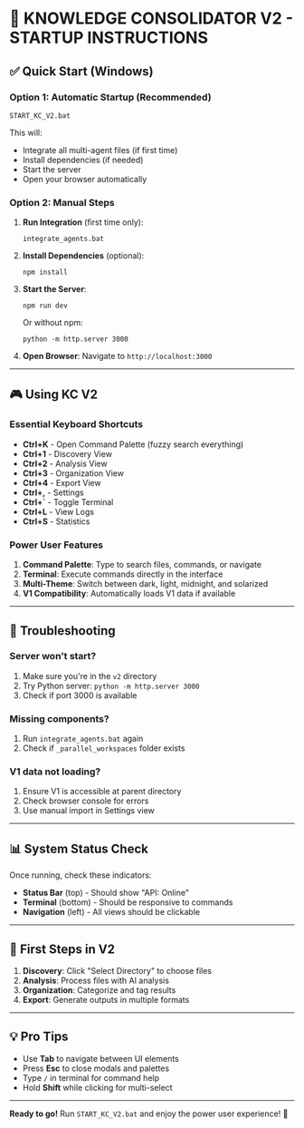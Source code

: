 # 🚀 KNOWLEDGE CONSOLIDATOR V2 - STARTUP INSTRUCTIONS

## ✅ Quick Start (Windows)

### Option 1: Automatic Startup (Recommended)
```batch
START_KC_V2.bat
```
This will:
- Integrate all multi-agent files (if first time)
- Install dependencies (if needed)
- Start the server
- Open your browser automatically

### Option 2: Manual Steps
1. **Run Integration** (first time only):
   ```batch
   integrate_agents.bat
   ```

2. **Install Dependencies** (optional):
   ```batch
   npm install
   ```

3. **Start the Server**:
   ```batch
   npm run dev
   ```
   Or without npm:
   ```batch
   python -m http.server 3000
   ```

4. **Open Browser**:
   Navigate to `http://localhost:3000`

---

## 🎮 Using KC V2

### Essential Keyboard Shortcuts
- **Ctrl+K** - Open Command Palette (fuzzy search everything)
- **Ctrl+1** - Discovery View
- **Ctrl+2** - Analysis View  
- **Ctrl+3** - Organization View
- **Ctrl+4** - Export View
- **Ctrl+,** - Settings
- **Ctrl+`** - Toggle Terminal
- **Ctrl+L** - View Logs
- **Ctrl+S** - Statistics

### Power User Features
1. **Command Palette**: Type to search files, commands, or navigate
2. **Terminal**: Execute commands directly in the interface
3. **Multi-Theme**: Switch between dark, light, midnight, and solarized
4. **V1 Compatibility**: Automatically loads V1 data if available

---

## 🔧 Troubleshooting

### Server won't start?
1. Make sure you're in the `v2` directory
2. Try Python server: `python -m http.server 3000`
3. Check if port 3000 is available

### Missing components?
1. Run `integrate_agents.bat` again
2. Check if `_parallel_workspaces` folder exists

### V1 data not loading?
1. Ensure V1 is accessible at parent directory
2. Check browser console for errors
3. Use manual import in Settings view

---

## 📊 System Status Check

Once running, check these indicators:
- **Status Bar** (top) - Should show "API: Online"
- **Terminal** (bottom) - Should be responsive to commands
- **Navigation** (left) - All views should be clickable

---

## 🎯 First Steps in V2

1. **Discovery**: Click "Select Directory" to choose files
2. **Analysis**: Process files with AI analysis
3. **Organization**: Categorize and tag results
4. **Export**: Generate outputs in multiple formats

---

## 💡 Pro Tips

- Use **Tab** to navigate between UI elements
- Press **Esc** to close modals and palettes
- Type `/` in terminal for command help
- Hold **Shift** while clicking for multi-select

---

**Ready to go!** Run `START_KC_V2.bat` and enjoy the power user experience! 🚀
